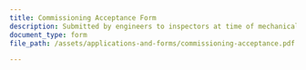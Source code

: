 ```yaml
---
title: Commissioning Acceptance Form
description: Submitted by engineers to inspectors at time of mechanical rough-in inspection.
document_type: form
file_path: /assets/applications-and-forms/commissioning-acceptance.pdf

---
```

